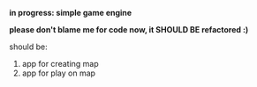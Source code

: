**in progress: simple game engine**

**please don't blame me for code now, it SHOULD BE refactored :)**

should be: 

1. app for creating map
2. app for play on map